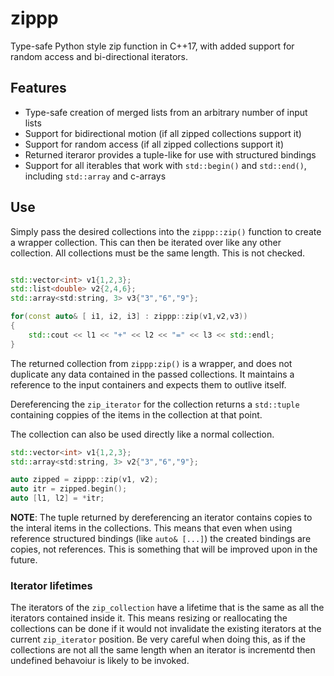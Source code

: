 # zippp
Type-safe Python style zip function in C++17, with added support for random access and bi-directional iterators.

## Features
* Type-safe creation of merged lists from an arbitrary number of input lists
* Support for bidirectional motion (if all zipped collections support it)
* Support for random access (if all zipped collections support it)
* Returned iteraror provides a tuple-like for use with structured bindings
* Support for all iterables that work with `std::begin()` and `std::end()`, including `std::array` and c-arrays

## Use

Simply pass the desired collections into the `zippp::zip()` function to create a wrapper collection. 
This can then be iterated over like any other collection. All collections must be the same length. This is not checked.
```cpp

std::vector<int> v1{1,2,3};
std::list<double> v2{2,4,6};
std::array<std:string, 3> v3{"3","6","9"};

for(const auto& [ i1, i2, i3] : zippp::zip(v1,v2,v3))
{
    std::cout << l1 << "+" << l2 << "=" << l3 << std::endl;
}
```

The returned collection from `zippp:zip()` is a wrapper, and does not duplicate any data contained in the passed
collections. It maintains a reference to the input containers and expects them to outlive itself.

Dereferencing the `zip_iterator` for the collection returns a `std::tuple` containing coppies of the items in the 
collection at that point.

The collection can also be used directly like a normal collection.
```cpp
std::vector<int> v1{1,2,3};
std::array<std:string, 3> v2{"3","6","9"};

auto zipped = zippp::zip(v1, v2);
auto itr = zipped.begin();
auto [l1, l2] = *itr;
```

**NOTE**: The tuple returned by dereferencing an iterator contains copies to the interal items in the collections.
This means that even when using reference structured bindings (like `auto& [...]`) the created bindings are copies, 
not references. This is something that will be improved upon in the future.



### Iterator lifetimes
The iterators of the `zip_collection` have a lifetime that is the same as all the iterators contained inside it. 
This means resizing or reallocating the collections can be done if it would not invalidate the existing iterators at
the current `zip_iterator` position. Be very careful when doing this, as if the collections are not all the same length
when an iterator is incrementd then undefined behavoiur is likely to be invoked. 
